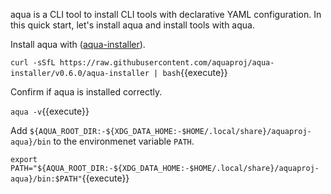aqua is a CLI tool to install CLI tools with declarative YAML configuration.
In this quick start, let's install aqua and install tools with aqua.

Install aqua with ([aqua-installer](https://github.com/aquaproj/aqua-installer)).

`curl -sSfL https://raw.githubusercontent.com/aquaproj/aqua-installer/v0.6.0/aqua-installer | bash`{{execute}}

Confirm if aqua is installed correctly.

`aqua -v`{{execute}}

Add `${AQUA_ROOT_DIR:-${XDG_DATA_HOME:-$HOME/.local/share}/aquaproj-aqua}/bin` to the environmenet variable `PATH`.

`export PATH="${AQUA_ROOT_DIR:-${XDG_DATA_HOME:-$HOME/.local/share}/aquaproj-aqua}/bin:$PATH"`{{execute}}
